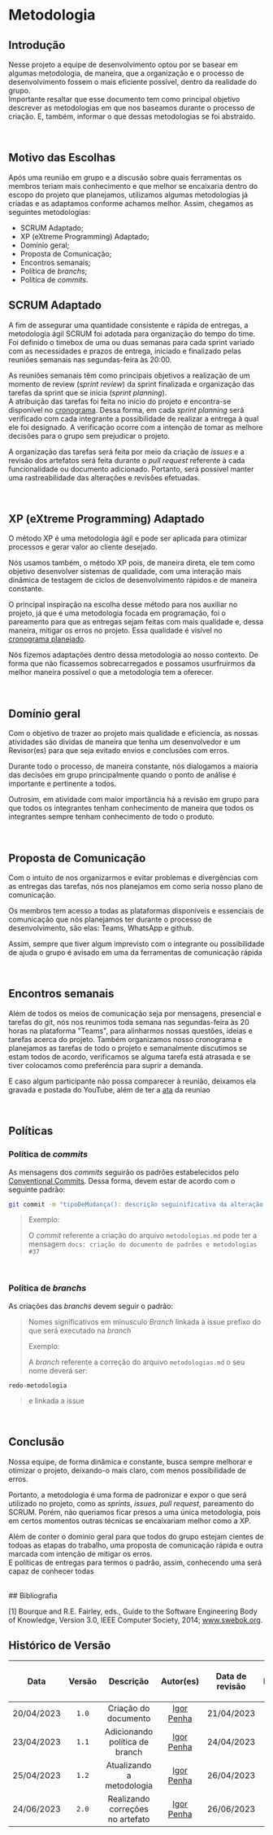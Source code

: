 <div class="body">

# Metodologia

## Introdução

  <p align="justify">

  Nesse projeto a equipe de desenvolvimento optou por se basear em algumas metodologia, de maneira, que a organização e o processo de desenvolvimento 
fossem o mais eficiente possível, dentro da realidade do grupo. </br >
  Importante resaltar que esse documento tem como principal objetivo descrever as metodologias em que nos baseamos durante o processo de criação.
E, também, informar o que dessas metodologias se foi abstraido.

</br>

## Motivo das Escolhas
  Após uma reunião em grupo e a discusão sobre quais ferramentas os membros teriam mais conhecimento e que melhor se encaixaria dentro do escopo do projeto que planejamos, utilizamos algumas metodologias já criadas e as adaptamos conforme achamos melhor. Assim, chegamos as seguintes metodologias:
  - SCRUM Adaptado;
  - XP (eXtreme Programming) Adaptado;
  - Domínio geral;
  - Proposta de Comunicação;
  - Encontros semanais;
  - Política de _branchs_;  
  - Política de _commits_.

## SCRUM Adaptado

A fim de assegurar uma quantidade consistente e rápida de entregas, a metodologia ágil SCRUM foi adotada para organização do tempo do time. </br>
Foi definido o timebox de uma ou duas semanas para cada sprint variado com as necessidades e prazos de entrega, iniciado e finalizado pelas reuniões semanais nas segundas-feira às 20:00.

As reuniões semanais têm como principais objetivos a realização de um  momento de review (_sprint review_) da sprint finalizada e organização das tarefas da sprint que se inicia (_sprint planning_). </br>
A atribuição das tarefas foi feita no início do projeto e encontra-se disponível no [cronograma](/docs/planejamento/Cronograma.md). 
Dessa forma, em cada _sprint planning_ será verificado com cada integrante a possibilidade de realizar a entrega à qual ele foi designado.
A verificação ocorre com a intenção de tomar as melhore decisões para o grupo sem prejudicar o projeto.

A organização das tarefas será feita por meio da criação de _issues_ e a revisão dos artefatos será feita durante o _pull request_ referente à cada funcionalidade ou documento adicionado.
Portanto, será possível manter uma rastreabilidade das alterações e revisões efetuadas.

</br>

## XP (eXtreme Programming) Adaptado

O método XP é uma metodologia ágil e pode ser aplicada para otimizar processos e gerar valor ao cliente desejado. 

Nós usamos também, o método XP pois, de maneira direta, ele tem como objetivo desenvolver sistemas de qualidade, com uma interação mais dinâmica de testagem de ciclos de desenvolvimento rápidos e de maneira constante. 

O principal inspiração na escolha desse método para nos auxiliar no projeto, já que é uma metodologia
focada em programação, foi o pareamento para que as entregas sejam feitas com mais qualidade
e, dessa maneira, mitigar os erros no projeto. Essa qualidade é visível no [cronograma planejado](/docs/planejamento/Cronograma.md).  

Nós fizemos adaptações dentro dessa metodologia ao nosso contexto. De forma que não ficassemos sobrecarregados e possamos usurfruirmos da melhor maneira possível o que a metodologia tem a oferecer.

</br>

## Domínio geral

Com o objetivo de trazer ao projeto mais qualidade e eficiencia, as nossas atividades são dividas de maneira que tenha um desenvolvedor e um Revisor(es) para que seja evitado envios e conclusões com erros. 

Durante todo o processo, de maneira constante, nós dialogamos a maioria das decisões em grupo principalmente quando o ponto de análise é importante e pertinente a todos.

Outrosim, em atividade com maior importãncia há a revisão em grupo para que todos os integrantes tenham conhecimento de maneira que todos os integrantes sempre tenham conhecimento de todo o produto.

</br>

## Proposta de Comunicação

Com o intuito de nos organizarmos e evitar problemas e divergências com as entregas das tarefas, nós nos planejamos em como seria nosso plano de comunicação.

Os membros tem acesso a todas as plataformas disponíveis e essenciais de comunicação que nós planejamos ter durante o processo de desenvolvimento, são elas: Teams, WhatsApp e github.

Assim, sempre que tiver algum imprevisto com o integrante ou possibilidade de ajuda o grupo é avisado em uma da ferramentas de comunicação rápida

</br>

## Encontros semanais

Além de todos os meios de comunicação seja por mensagens, presencial e tarefas do git, nós nos reunimos toda semana nas segundas-feira às 20 horas na plataforma "Teams", para alinharmos nossas questões, ideias e tarefas acerca do projeto.
Também organizamos nosso cronograma e planejamos as tarefas de todo o projeto e semanalmente discutimos se estam todos de acordo, verificamos se alguma tarefa está atrasada e se tiver colocamos como preferência para suprir a demanda.

E caso algum participante não possa comparecer à reunião, deixamos ela gravada e postada do YouTube, além de ter a [ata](/docs/atas) da reuniao

</br>

## Políticas

### Política de _commits_

As mensagens dos _commits_ seguirão os padrões estabelecidos pelo [Conventional Commits](https://www.conventionalcommits.org/en/v1.0.0/). Dessa forma, devem estar de acordo com o seguinte padrão:

```bash
git commit -m "tipoDeMudança(): descrição seguinificativa da alteração #issue"
```

> Exemplo:
>
> O _commit_ referente a criação do arquivo `metodologias.md` pode ter a mensagem `docs: criação do documento de padrões e metodologias #37`

</br>

### Política de _branchs_  

As criações das _branchs_ devem seguir o padrão:

> Nomes significativos em minusculo
> _Branch_ linkada à issue
> prefixo do que será executado na _branch_
>
> Exemplo:
> 
> A _branch_ referente a correção do arquivo `metodologias.md` o seu nome deverá ser:
 
 `redo-metodologia`
 
> e linkada a issue

</br>

## Conclusão
  Nossa equipe, de forma dinâmica e constante, busca sempre melhorar e otimizar o projeto, deixando-o mais claro, com menos possibilidade de erros. </br >
  
  Portanto, a metodologia é uma forma de padronizar e expor o que será utilizado no projeto, como as _sprints_, _issues_, _pull request_, pareamento do SCRUM.
Porém, não queriamos ficar presos a uma única metodologia, pois em certos momentos outras técnicas se encaixariam melhor como a XP. </br >

  Além de conter o dominio geral para que todos do grupo estejam cientes de todoas as etapas do trabalho, uma proposta de comunicação rápida e outra marcada com intenção de mitigar os erros. </br >
E políticas de entregas para termos o padrão, assim, conhecendo uma será capaz de conhecer todas

</br>

</div>
## Bibliografia

[1] Bourque and R.E. Fairley, eds., Guide to the Software Engineering Body of Knowledge, Version 3.0, IEEE Computer Society, 2014; www.swebok.org.

## Histórico de Versão

| <p align="center">Data</p> | <p align="center">Versão</p> | <p align="center">Descrição</p> | <p align="center">Autor(es)</p> | <p align="center">Data de revisão</p> | <p align="center">Revisor(es)</p> |
| :--:       | :----: | :-------: | :---: | :-------------: | :-----: |
| 20/04/2023 | `1.0`  | Criação do documento | [Igor Penha](https://github.com/igorpenhaa)  | 21/04/2023 | [Bruno Ribeiro](https://github.com/brunoriibeiro) |
| 23/04/2023 | `1.1`  | Adicionando política de branch | [Igor Penha](https://github.com/igorpenhaa)  | 24/04/2023 | [Bruno Ribeiro](https://github.com/brunoriibeiro) |
| 25/04/2023 | `1.2`  | Atualizando a metodologia | [Igor Penha](https://github.com/igorpenhaa)  | 26/04/2023 | [Bruno Ribeiro](https://github.com/brunoriibeiro) |
| 24/06/2023 | `2.0` | Realizando correções no artefato | [Igor Penha](https://github.com/igorpenhaa)  | 26/06/2023 | [Lucas Gobbi](https://github.com/LucasBergholz) |

</div>
